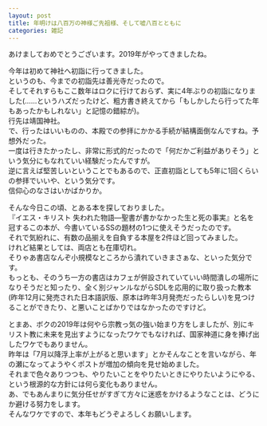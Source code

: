 ```yaml
---
layout: post
title: 年明けは八百万の神様ご先祖様、そして嘘八百とともに
categories: 雑記
---
```


あけましておめでとうございます。2019年がやってきましたね。

今年は初めて神社へ初詣に行ってきました。  
というのも、今までの初詣先は善光寺だったので。  
そしてそれすらもここ数年はロクに行けておらず、実に4年ぶりの初詣になりました(……というハズだったけど、粗方書き終えてから「もしかしたら行ってた年もあったかもしれない」と記憶の錯綜が)。  
行先は靖国神社。  
で、行ったはいいものの、本殿での参拝にかかる手続が結構面倒なんですね。予想外だった。  
一度は行きたかったし、非常に形式的だったので「何だかご利益がありそう」という気分にもなれていい経験だったんですが。  
逆に言えば堅苦しいということでもあるので、正直初詣としても5年に1回くらいの参拝でいいや、という気分です。  
信仰心のなさはいかばかりか。

そんな今日この頃、とある本を探しておりました。  
『イエス・キリスト 失われた物語―聖書が書かなかった生と死の事実』と名を冠するこの本が、今書いているSSの題材の1つに使えそうだったのです。  
それで気紛れに、有数の品揃えを自負する本屋を2件ほど回ってみました。  
けれど結果としては、両店とも在庫切れ。  
そりゃあ書店なんぞ小規模なところから潰れていきまさぁな、といった気分です。  
もっとも、そのうち一方の書店はカフェが併設されていていい時間潰しの場所になりそうだと知ったり、全く別ジャンルながらSDLを応用的に取り扱った教本(昨年12月に発売された日本語訳版、原本は昨年3月発売だったらしい)を見つけることができたり、と悪いことばかりではなかったのですけど。

とまあ、ボクの2019年は何やら宗教っ気の強い始まり方をしましたが、別にキリスト教に未来を見出すようになったワケでもなければ、国家神道に身を捧げ出したワケでもありません。  
昨年は「7月以降浮上率が上がると思います」とかそんなことを言いながら、年の瀬になってようやくポストが増加の傾向を見せ始めました。  
それまで色々ありつつも、やりたいことをやりたいときにやりたいようにやる、という根源的な方針には何ら変化もありません。  
あ、でもあんまりに気分任せがすぎて方々に迷惑をかけるようなことは、どうにか避ける努力をします。  
そんなワケですので、本年もどうぞよろしくお願いします。
